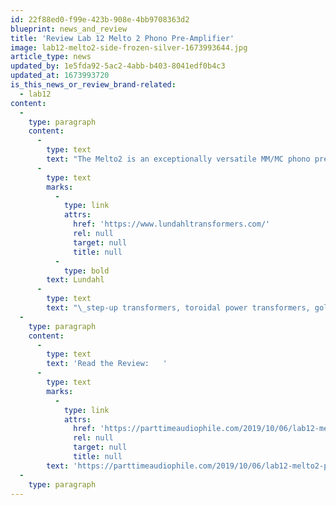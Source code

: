```yaml
---
id: 22f88ed0-f99e-423b-908e-4bb9708363d2
blueprint: news_and_review
title: 'Review Lab 12 Melto 2 Phono Pre-Amplifier'
image: lab12-melto2-side-frozen-silver-1673993644.jpg
article_type: news
updated_by: 1e5fda92-5ac2-4abb-b403-8041edf0b4c3
updated_at: 1673993720
is_this_news_or_review_brand-related:
  - lab12
content:
  -
    type: paragraph
    content:
      -
        type: text
        text: "The Melto2 is an exceptionally versatile MM/MC phono preamplifier, with many features. It’s a tube design that uses two E88CC and two 6n2p dual triodes and offers three inputs so you can hook up multiple analog rigs. You also get a remote control and a wide variety of settings for impedance, capacitance, gain (the MC section provides 64 dB) and three separate equalization choices—RIAA, Decca, and Columbia. High-quality parts are used throughout such as\_"
      -
        type: text
        marks:
          -
            type: link
            attrs:
              href: 'https://www.lundahltransformers.com/'
              rel: null
              target: null
              title: null
          -
            type: bold
        text: Lundahl
      -
        type: text
        text: "\_step-up transformers, toroidal power transformers, gold-plated tube sockets and gold-plated Teflon RCA connectors."
  -
    type: paragraph
    content:
      -
        type: text
        text: 'Read the Review:   '
      -
        type: text
        marks:
          -
            type: link
            attrs:
              href: 'https://parttimeaudiophile.com/2019/10/06/lab12-melto2-phono-preamplifier-review/'
              rel: null
              target: null
              title: null
        text: 'https://parttimeaudiophile.com/2019/10/06/lab12-melto2-phono-preamplifier-review/'
  -
    type: paragraph
---
```

